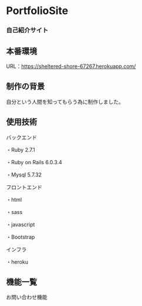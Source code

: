 # PortfolioSite

### 自己紹介サイト

## 本番環境
URL：https://sheltered-shore-67267.herokuapp.com/

## 制作の背景
自分という人間を知ってもらう為に制作しました。

## 使用技術
バックエンド

・Ruby 2.7.1

・Ruby on Rails 6.0.3.4

・Mysql 5.7.32

フロントエンド

・html

・sass

・javascript

・Bootstrap

インフラ

・heroku

## 機能一覧
お問い合わせ機能
